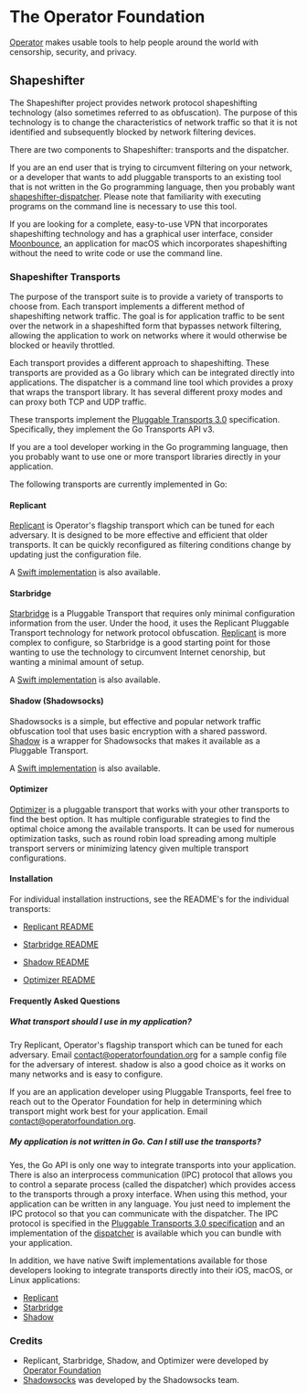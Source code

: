 # The Operator Foundation

[Operator](https://operatorfoundation.org) makes usable tools to help people around the world with censorship, security, and privacy.

## Shapeshifter

The Shapeshifter project provides network protocol shapeshifting technology
(also sometimes referred to as obfuscation). The purpose of this technology is
to change the characteristics of network traffic so that it is not identified
and subsequently blocked by network filtering devices.

There are two components to Shapeshifter: transports and the dispatcher. 

If you are an end user that is trying to circumvent filtering on your network, or a developer that wants to add pluggable transports to an existing tool that is not written in the Go programming language, then you probably want [shapeshifter-dispatcher](https://github.com/OperatorFoundation/shapeshifter-dispatcher). Please note that familiarity with executing programs on the command line is necessary to use this tool.

If you are looking for a complete, easy-to-use VPN that incorporates shapeshifting technology and has a graphical user interface, consider
[Moonbounce](https://github.com/OperatorFoundation/Moonbounce), an application for macOS which incorporates shapeshifting without the need to write code or use the command line.

### Shapeshifter Transports

The purpose of the transport suite is to provide a variety of transports to choose from. Each transport implements a different method of shapeshifting network traffic. The goal is for application traffic to be sent over the network in a shapeshifted form that bypasses network filtering, allowing the application to work on networks where it would otherwise be blocked or heavily throttled.

Each transport provides a different approach to shapeshifting. These transports are provided as a Go library which can be integrated directly into applications. The dispatcher is a command line tool which provides a proxy that wraps the transport library. It has several different proxy modes and can proxy both TCP and UDP traffic.

These transports implement the [Pluggable Transports 3.0](https://github.com/Pluggable-Transports/Pluggable-Transports-spec/tree/main/releases/PTSpecV3.0) specification. Specifically, they implement the Go Transports API v3.

If you are a tool developer working in the Go programming language, then you
probably want to use one or more transport libraries directly in your application.


The following transports are currently implemented in Go:

#### Replicant

[Replicant](https://github.com/OperatorFoundation/Replicant-go) is Operator's flagship transport which can be tuned for each adversary. It is designed to be more effective and efficient that older transports.
It can be quickly reconfigured as filtering conditions change by updating just the configuration file.

A [Swift implementation](https://github.com/OperatorFoundation/ReplicantSwift.git) is also available.

#### Starbridge

[Starbridge](https://github.com/OperatorFoundation/Starbridge-go.git) is a Pluggable Transport that requires only minimal configuration information from the user. Under the hood, it uses the Replicant Pluggable Transport technology for network protocol obfuscation. [Replicant](https://github.com/OperatorFoundation/Replicant-go) is more complex to configure, so Starbridge is a good starting point for those wanting to use the technology to circumvent Internet cenorship, but wanting a minimal amount of setup.

A [Swift implementation](https://github.com/OperatorFoundation/Starbridge.git) is also available.

#### Shadow (Shadowsocks)

Shadowsocks is a simple, but effective and popular network traffic obfuscation tool that uses basic encryption with a shared password.
[Shadow](https://github.com/OperatorFoundation/Shadow-go) is a wrapper for Shadowsocks that makes it available as a Pluggable Transport.

A [Swift implementation](https://github.com/OperatorFoundation/ShadowSwift.git) is also available.

#### Optimizer

[Optimizer](https://github.com/OperatorFoundation/Optimizer-go) is a pluggable transport that works with your other transports to find the best option. It has multiple configurable strategies to find
the optimal choice among the available transports. It can be used for numerous optimization tasks, such as round
robin load spreading among multiple transport servers or minimizing latency given multiple transport configurations.


#### Installation

For individual installation instructions, see the README's for the individual transports:

- [Replicant README](https://github.com/OperatorFoundation/Replicant-go/blob/main/README.md)

- [Starbridge README](https://github.com/OperatorFoundation/Starbridge-go/blob/main/README.md)

- [Shadow README](https://github.com/OperatorFoundation/Shadow-go/blob/main/README.md)

- [Optimizer README](https://github.com/OperatorFoundation/Optimizer-go/blob/main/README.md)


#### Frequently Asked Questions

##### What transport should I use in my application?

Try Replicant, Operator's flagship transport which can be tuned for each adversary. Email contact@operatorfoundation.org for a sample config file for the adversary of interest.
shadow is also a good choice as it works on many networks and is easy to configure.

If you are an application developer using Pluggable Transports, feel free to reach out to the Operator Foundation for
help in determining which transport might work best for your application. Email contact@operatorfoundation.org.

##### My application is not written in Go. Can I still use the transports?

Yes, the Go API is only one way to integrate transports into your application.
There is also an interprocess communication (IPC) protocol that allows you to
control a separate process (called the dispatcher) which provides access to the
transports through a proxy interface. When using this method, your application
can be written in any language. You just need to implement the IPC protocol so
that you can communicate with the dispatcher. The IPC protocol is specified in
the [Pluggable Transports 3.0 specification](https://github.com/Pluggable-Transports/Pluggable-Transports-spec/blob/main/releases/PTSpecV3.0/Pluggable%20Transport%20Specification%20v3.0%20-%20Dispatcher%20IPC%20Interface%20v3.0.md) and an implementation of the [dispatcher](https://github.com/OperatorFoundation/shapeshifter-dispatcher) is available which you can bundle with your
application.

In addition, we have native Swift implementations available for those developers looking to integrate transports directly into their iOS, macOS, or Linux applications:
- [Replicant](https://github.com/OperatorFoundation/ReplicantSwift.git)
- [Starbridge](https://github.com/OperatorFoundation/Starbridge.git)
- [Shadow](https://github.com/OperatorFoundation/ShadowSwift.git)

### Credits

 * Replicant, Starbridge, Shadow, and Optimizer were developed by [Operator Foundation](https://operatorfoundation.org)
 * [Shadowsocks](https://shadowsocks.org/guide/what-is-shadowsocks.html) was developed by the Shadowsocks team.
